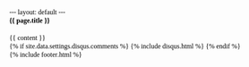 <!DOCTYPE html PUBLIC "-//W3C//DTD HTML 4.01//EN" "http://www.w3.org/TR/html4/strict.dtd">
<html>
<head>
  <meta http-equiv="Content-Type" content="text/html; charset=utf-8">
  <meta http-equiv="Content-Style-Type" content="text/css">
  <title></title>
  <meta name="Generator" content="Cocoa HTML Writer">
  <meta name="CocoaVersion" content="1894.6">
  <style type="text/css">
    p.p1 {margin: 0.0px 0.0px 0.0px 0.0px; font: 12.0px Times; color: #000000; -webkit-text-stroke: #000000}
    span.s1 {font-kerning: none}
  </style>
</head>
<body>
<p class="p1"><span class="s1">--- layout: default ---</span></p>
<h4 style="margin: 0.0px 0.0px 16.0px 0.0px; font: 12.0px Times; color: #000000; -webkit-text-stroke: #000000"><span class="s1"><b>{{ page.title }}</b></span></h4>
<p class="p1"><span class="s1">{{ content }}</span></p>
<p class="p1"><span class="s1">{% if site.data.settings.disqus.comments %} {% include disqus.html %} {% endif %}<span class="Apple-converted-space"> </span></span></p>
<p class="p1"><span class="s1">{% include footer.html %}<span class="Apple-converted-space"> </span></span></p>
</body>
</html>
